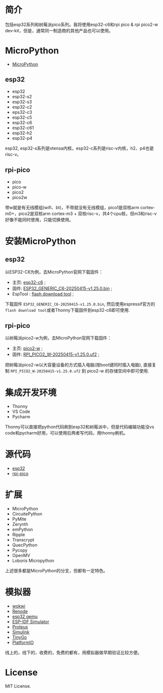 

# 简介

包括esp32系列和树莓派pico系列。我将使用esp32-c6和rpi pico & rpi pico2-w dev-kit，但是，通常同一制造商的其他产品也可以使用。


# MicroPython

- [MicroPython](https://micropython.org/)

## esp32

- esp32
- esp32-s2
- esp32-s3
- esp32-c2
- eps32-c3
- esp32-c5
- esp32-c6
- esp32-c61
- esp32-h2
- esp32-p4

esp32, esp32-s系列是xtensa内核，esp32-c系列是risc-v内核，h2、p4也是risc-v。


## rpi-pico

- pico
- pico-w
- pico2
- pico2w

带w就是有无线模组(wifi、bt)，不带就没有无线模组，pico1是双核arm cortex-m0+，pico2是双核arm cortex-m3 + 双核risc-v，共4个cpu核，但m3和risc-v好像不能同时使用，只能切换使用。


# 安装MicroPython

## esp32

以ESP32-C6为例，去MicroPython官网下载固件：

- 主页: [esp32-c6](https://micropython.org/download/ESP32_GENERIC_C6/) ;
- 固件: [ESP32_GENERIC_C6-20250415-v1.25.0.bin](https://micropython.org/resources/firmware/ESP32_GENERIC_C6-20250415-v1.25.0.bin) ;
- EspTool : [flash download tool](https://dl.espressif.com/public/flash_download_tool.zip) ;

下载固件 `ESP32_GENERIC_C6-20250415-v1.25.0.bin`, 然后使用espressif官方的`flash download tool`或者Thonny下载固件到esp32-c6即可使用.


## rpi-pico

以树莓派pico2-w为例，去MicroPython官网下载固件：

- 主页: [pico2-w](https://micropython.org/download/RPI_PICO2_W/) ;
- 固件: [RPI_PICO2_W-20250415-v1.25.0.uf2](https://micropython.org/resources/firmware/RPI_PICO2_W-20250415-v1.25.0.uf2) ;

把树莓派pico2-w以大容量设备的方式插入电脑(按boot键同时插入电脑), 直接复制 `RPI_PICO2_W-20250415-v1.25.0.uf2` 到 pico2-w 的存储空间中即可使用.


# 集成开发环境

- Thonny
- VS Code
- Pycharm

Thonny可以直接把python代码刷到esp32和树莓派中，但是代码编辑功能没vs code和pycharm好用，可以使用后两者写代码，用thonny刷机。


# 源代码

- [esp32](esp32/README.md)
- [rpi-pico](rpi-pico/README.md)


# 扩展

- MicroPython
- CircuitePython
- PyMite
- Zerynth
- emPython
- Ripple
- Transcrypt
- QuecPython
- Pycopy
- OpenMV
- Loboris Micropython

上述很多都是MicroPython的分支，但都有一定特色。


# 模拟器

- [wokwi](https://wokwi.com/)
- [Renode](https://renode.io/)
- [esp32 qemu](https://github.com/espressif/qemu)
- [ESP-IDF Simulator](https://docs.espressif.com/projects/esp-idf/en/latest/esp32/api-guides/tools/qemu.html)
- [Proteus](https://www.labcenter.com/)
- [Simulink](https://www.mathworks.com/)
- [TinyGo](https://tinygo.org/)
- [PlatformIO](https://platformio.org/)

线上的，线下的，收费的，免费的都有，用模拟器做早期验证比较方便。


# License

MIT License.
